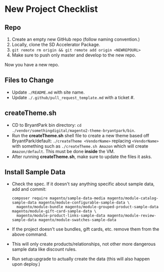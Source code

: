 # New Project Checklist

## Repo

1. Create an empty new GitHub repo (follow naming convention.)
2. Locally, clone the SD Accelerator Package.
3. `git remote rm origin && git remote add origin <NEWREPOURL>`
4. Make sure to push only master and develop to the new repo.

Now you have a new repo.

## Files to Change

- Update `./README.md` with site name.
- Update `./.github/pull_request_template.md` with a ticket #.

## createTheme.sh
- CD to BryantPark bin directory: `cd ./vendor/somethingdigital/magento2-theme-bryantpark/bin`.
- Run the **createTheme.sh** shell file to create a new theme based off BryantPark/default: `./createTheme <VendorName>` replacing `<VendorName>` with something such as `./createTheme.sh Amazon` which will create `Amazon/default`.  This must be done **inside** the VM.
- After running **createTheme.sh**, make sure to update the files it asks.

## Install Sample Data

 - Check the spec.  If it doesn't say anything specific about sample data, add and commit:
 
       composer require magento/sample-data-media magento/module-catalog-sample-data magento/module-configurable-sample-data \
         magento/module-bundle magento/module-grouped-product-sample-data magento/module-gift-card-sample-data \
         magento/module-product-links-sample-data magento/module-review-sample-data magento/module-swatches-sample-data

 - If the project doesn't use bundles, gift cards, etc. remove them from the above command.
 - This will only create products/relationships, not other more dangerous sample data like discount rules.
 - Run setup:upgrade to actually create the data (this will also happen upon deploy.)
